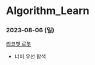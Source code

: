 # Algorithm_Learn
### 2023-08-06 (일)
[리코쳇 로봇](https://school.programmers.co.kr/learn/courses/30/lessons/169199)
- 너비 우선 탐색
